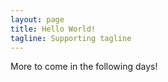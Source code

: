 ```yaml
---
layout: page
title: Hello World!
tagline: Supporting tagline
---
```


More to come in the following days!